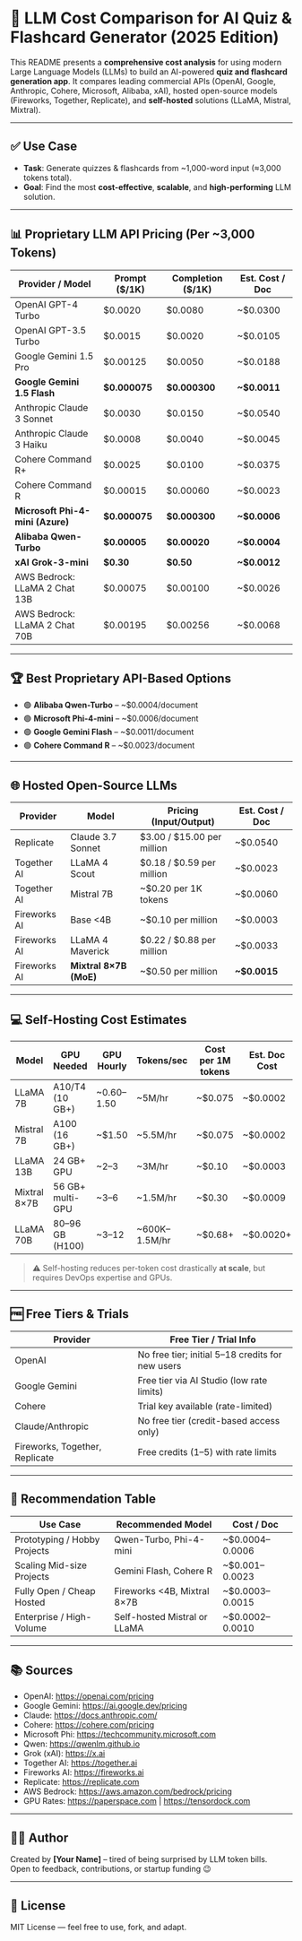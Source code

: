 # 🧠 LLM Cost Comparison for AI Quiz & Flashcard Generator (2025 Edition)

This README presents a **comprehensive cost analysis** for using modern Large Language Models (LLMs) to build an AI-powered **quiz and flashcard generation app**. It compares leading commercial APIs (OpenAI, Google, Anthropic, Cohere, Microsoft, Alibaba, xAI), hosted open-source models (Fireworks, Together, Replicate), and **self-hosted** solutions (LLaMA, Mistral, Mixtral).

---

## ✅ Use Case

- **Task**: Generate quizzes & flashcards from ~1,000-word input (≈3,000 tokens total).
- **Goal**: Find the most **cost-effective**, **scalable**, and **high-performing** LLM solution.

---

## 📊 Proprietary LLM API Pricing (Per ~3,000 Tokens)

| **Provider / Model**             | **Prompt ($/1K)** | **Completion ($/1K)** | **Est. Cost / Doc** |
|----------------------------------|-------------------|------------------------|----------------------|
| OpenAI GPT-4 Turbo               | $0.0020           | $0.0080                | ~$0.0300             |
| OpenAI GPT-3.5 Turbo             | $0.0015           | $0.0020                | ~$0.0105             |
| Google Gemini 1.5 Pro            | $0.00125          | $0.0050                | ~$0.0188             |
| **Google Gemini 1.5 Flash**      | **$0.000075**     | **$0.000300**          | **~$0.0011**         |
| Anthropic Claude 3 Sonnet        | $0.0030           | $0.0150                | ~$0.0540             |
| Anthropic Claude 3 Haiku         | $0.0008           | $0.0040                | ~$0.0045             |
| Cohere Command R+                | $0.0025           | $0.0100                | ~$0.0375             |
| Cohere Command R                 | $0.00015          | $0.00060               | ~$0.0023             |
| **Microsoft Phi-4-mini (Azure)** | **$0.000075**     | **$0.000300**          | **~$0.0006**         |
| **Alibaba Qwen-Turbo**           | **$0.00005**      | **$0.00020**           | **~$0.0004**         |
| **xAI Grok-3-mini**              | **$0.30**         | **$0.50**              | **~$0.0012**         |
| AWS Bedrock: LLaMA 2 Chat 13B    | $0.00075          | $0.00100               | ~$0.0026             |
| AWS Bedrock: LLaMA 2 Chat 70B    | $0.00195          | $0.00256               | ~$0.0068             |

---

## 🏆 Best Proprietary API-Based Options

- 🟢 **Alibaba Qwen-Turbo** – ~$0.0004/document
- 🟢 **Microsoft Phi-4-mini** – ~$0.0006/document
- 🟢 **Google Gemini Flash** – ~$0.0011/document
- 🟢 **Cohere Command R** – ~$0.0023/document

---

## 🌐 Hosted Open-Source LLMs

| **Provider**     | **Model**               | **Pricing (Input/Output)**       | **Est. Cost / Doc** |
|------------------|-------------------------|----------------------------------|----------------------|
| Replicate        | Claude 3.7 Sonnet       | $3.00 / $15.00 per million       | ~$0.0540             |
| Together AI      | LLaMA 4 Scout           | $0.18 / $0.59 per million        | ~$0.0023             |
| Together AI      | Mistral 7B              | ~$0.20 per 1K tokens             | ~$0.0060             |
| Fireworks AI     | Base <4B                | ~$0.10 per million               | ~$0.0003             |
| Fireworks AI     | LLaMA 4 Maverick        | $0.22 / $0.88 per million        | ~$0.0033             |
| Fireworks AI     | **Mixtral 8×7B (MoE)**  | ~$0.50 per million               | **~$0.0015**         |

---

## 💻 Self-Hosting Cost Estimates

| **Model**         | **GPU Needed**         | **GPU Hourly** | **Tokens/sec** | **Cost per 1M tokens** | **Est. Doc Cost** |
|-------------------|------------------------|----------------|----------------|------------------------|-------------------|
| LLaMA 7B          | A10/T4 (10 GB+)        | ~$0.60–$1.50   | ~5M/hr         | ~$0.075                | ~$0.0002          |
| Mistral 7B        | A100 (16 GB+)          | ~$1.50         | ~5.5M/hr       | ~$0.075                | ~$0.0002          |
| LLaMA 13B         | 24 GB+ GPU             | ~$2–$3         | ~3M/hr         | ~$0.10                 | ~$0.0003          |
| Mixtral 8×7B      | 56 GB+ multi-GPU       | ~$3–$6         | ~1.5M/hr       | ~$0.30                 | ~$0.0009          |
| LLaMA 70B         | 80–96 GB (H100)        | ~$3–$12        | ~600K–1.5M/hr  | ~$0.68+                | ~$0.0020+         |

> ⚠️ Self-hosting reduces per-token cost drastically **at scale**, but requires DevOps expertise and GPUs.

---

## 🆓 Free Tiers & Trials

| **Provider**      | **Free Tier / Trial Info**                                  |
|-------------------|-------------------------------------------------------------|
| OpenAI            | No free tier; initial $5–$18 credits for new users          |
| Google Gemini     | Free tier via AI Studio (low rate limits)                   |
| Cohere            | Trial key available (rate-limited)                          |
| Claude/Anthropic  | No free tier (credit-based access only)                     |
| Fireworks, Together, Replicate | Free credits ($1–$5) with rate limits          |

---

## 🎯 Recommendation Table

| **Use Case**                    | **Recommended Model**             | **Cost / Doc**     |
|----------------------------------|----------------------------------|--------------------|
| Prototyping / Hobby Projects     | Qwen-Turbo, Phi-4-mini           | ~$0.0004–0.0006    |
| Scaling Mid-size Projects        | Gemini Flash, Cohere R           | ~$0.001–0.0023     |
| Fully Open / Cheap Hosted        | Fireworks <4B, Mixtral 8×7B      | ~$0.0003–0.0015    |
| Enterprise / High-Volume         | Self-hosted Mistral or LLaMA     | ~$0.0002–0.0010    |

---

## 📚 Sources

- OpenAI: https://openai.com/pricing  
- Google Gemini: https://ai.google.dev/pricing  
- Claude: https://docs.anthropic.com/  
- Cohere: https://cohere.com/pricing  
- Microsoft Phi: https://techcommunity.microsoft.com  
- Qwen: https://qwenlm.github.io  
- Grok (xAI): https://x.ai  
- Together AI: https://together.ai  
- Fireworks AI: https://fireworks.ai  
- Replicate: https://replicate.com  
- AWS Bedrock: https://aws.amazon.com/bedrock/pricing  
- GPU Rates: https://paperspace.com | https://tensordock.com  

---

## 👨‍💻 Author

Created by **[Your Name]** – tired of being surprised by LLM token bills.  
Open to feedback, contributions, or startup funding 😉

---

## 📎 License

MIT License — feel free to use, fork, and adapt.
